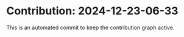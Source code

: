 # Contribution: 2024-12-23-06-33
This is an automated commit to keep the contribution graph active.
